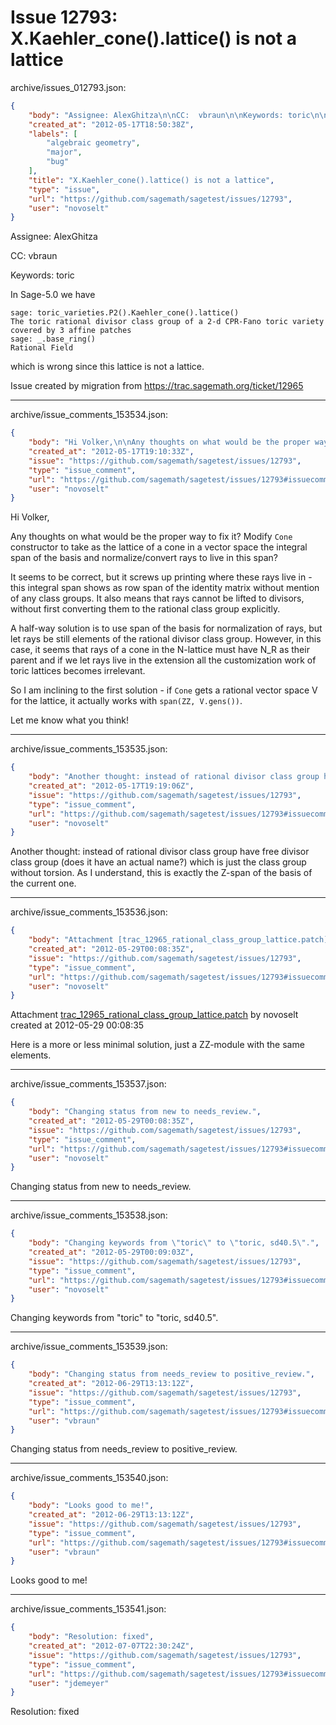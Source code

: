 # Issue 12793: X.Kaehler_cone().lattice() is not a lattice

archive/issues_012793.json:
```json
{
    "body": "Assignee: AlexGhitza\n\nCC:  vbraun\n\nKeywords: toric\n\nIn Sage-5.0 we have\n\n```\nsage: toric_varieties.P2().Kaehler_cone().lattice()\nThe toric rational divisor class group of a 2-d CPR-Fano toric variety covered by 3 affine patches\nsage: _.base_ring()\nRational Field\n```\n\nwhich is wrong since this lattice is not a lattice.\n\nIssue created by migration from https://trac.sagemath.org/ticket/12965\n\n",
    "created_at": "2012-05-17T18:50:38Z",
    "labels": [
        "algebraic geometry",
        "major",
        "bug"
    ],
    "title": "X.Kaehler_cone().lattice() is not a lattice",
    "type": "issue",
    "url": "https://github.com/sagemath/sagetest/issues/12793",
    "user": "novoselt"
}
```
Assignee: AlexGhitza

CC:  vbraun

Keywords: toric

In Sage-5.0 we have

```
sage: toric_varieties.P2().Kaehler_cone().lattice()
The toric rational divisor class group of a 2-d CPR-Fano toric variety covered by 3 affine patches
sage: _.base_ring()
Rational Field
```

which is wrong since this lattice is not a lattice.

Issue created by migration from https://trac.sagemath.org/ticket/12965





---

archive/issue_comments_153534.json:
```json
{
    "body": "Hi Volker,\n\nAny thoughts on what would be the proper way to fix it? Modify `Cone` constructor to take as the lattice of a cone in a vector space the integral span of the basis and normalize/convert rays to live in this span?\n\nIt seems to be correct, but it screws up printing where these rays live in - this integral span shows as row span of the identity matrix without mention of any class groups. It also means that rays cannot be lifted to divisors, without first converting them to the rational class group explicitly.\n\nA half-way solution is to use span of the basis for normalization of rays, but let rays be still elements of the rational divisor class group. However, in this case, it seems that rays of a cone in the N-lattice must have N_R as their parent and if we let rays live in the extension all the customization work of toric lattices becomes irrelevant.\n\nSo I am inclining to the first solution - if `Cone` gets a rational vector space V for the lattice, it actually works with `span(ZZ, V.gens())`.\n\nLet me know what you think!",
    "created_at": "2012-05-17T19:10:33Z",
    "issue": "https://github.com/sagemath/sagetest/issues/12793",
    "type": "issue_comment",
    "url": "https://github.com/sagemath/sagetest/issues/12793#issuecomment-153534",
    "user": "novoselt"
}
```

Hi Volker,

Any thoughts on what would be the proper way to fix it? Modify `Cone` constructor to take as the lattice of a cone in a vector space the integral span of the basis and normalize/convert rays to live in this span?

It seems to be correct, but it screws up printing where these rays live in - this integral span shows as row span of the identity matrix without mention of any class groups. It also means that rays cannot be lifted to divisors, without first converting them to the rational class group explicitly.

A half-way solution is to use span of the basis for normalization of rays, but let rays be still elements of the rational divisor class group. However, in this case, it seems that rays of a cone in the N-lattice must have N_R as their parent and if we let rays live in the extension all the customization work of toric lattices becomes irrelevant.

So I am inclining to the first solution - if `Cone` gets a rational vector space V for the lattice, it actually works with `span(ZZ, V.gens())`.

Let me know what you think!



---

archive/issue_comments_153535.json:
```json
{
    "body": "Another thought: instead of rational divisor class group have free divisor class group (does it have an actual name?) which is just the class group without torsion. As I understand, this is exactly the Z-span of the basis of the current one.",
    "created_at": "2012-05-17T19:19:06Z",
    "issue": "https://github.com/sagemath/sagetest/issues/12793",
    "type": "issue_comment",
    "url": "https://github.com/sagemath/sagetest/issues/12793#issuecomment-153535",
    "user": "novoselt"
}
```

Another thought: instead of rational divisor class group have free divisor class group (does it have an actual name?) which is just the class group without torsion. As I understand, this is exactly the Z-span of the basis of the current one.



---

archive/issue_comments_153536.json:
```json
{
    "body": "Attachment [trac_12965_rational_class_group_lattice.patch](tarball://root/attachments/some-uuid/ticket12965/trac_12965_rational_class_group_lattice.patch) by novoselt created at 2012-05-29 00:08:35\n\nHere is a more or less minimal solution, just a ZZ-module with the same elements.",
    "created_at": "2012-05-29T00:08:35Z",
    "issue": "https://github.com/sagemath/sagetest/issues/12793",
    "type": "issue_comment",
    "url": "https://github.com/sagemath/sagetest/issues/12793#issuecomment-153536",
    "user": "novoselt"
}
```

Attachment [trac_12965_rational_class_group_lattice.patch](tarball://root/attachments/some-uuid/ticket12965/trac_12965_rational_class_group_lattice.patch) by novoselt created at 2012-05-29 00:08:35

Here is a more or less minimal solution, just a ZZ-module with the same elements.



---

archive/issue_comments_153537.json:
```json
{
    "body": "Changing status from new to needs_review.",
    "created_at": "2012-05-29T00:08:35Z",
    "issue": "https://github.com/sagemath/sagetest/issues/12793",
    "type": "issue_comment",
    "url": "https://github.com/sagemath/sagetest/issues/12793#issuecomment-153537",
    "user": "novoselt"
}
```

Changing status from new to needs_review.



---

archive/issue_comments_153538.json:
```json
{
    "body": "Changing keywords from \"toric\" to \"toric, sd40.5\".",
    "created_at": "2012-05-29T00:09:03Z",
    "issue": "https://github.com/sagemath/sagetest/issues/12793",
    "type": "issue_comment",
    "url": "https://github.com/sagemath/sagetest/issues/12793#issuecomment-153538",
    "user": "novoselt"
}
```

Changing keywords from "toric" to "toric, sd40.5".



---

archive/issue_comments_153539.json:
```json
{
    "body": "Changing status from needs_review to positive_review.",
    "created_at": "2012-06-29T13:13:12Z",
    "issue": "https://github.com/sagemath/sagetest/issues/12793",
    "type": "issue_comment",
    "url": "https://github.com/sagemath/sagetest/issues/12793#issuecomment-153539",
    "user": "vbraun"
}
```

Changing status from needs_review to positive_review.



---

archive/issue_comments_153540.json:
```json
{
    "body": "Looks good to me!",
    "created_at": "2012-06-29T13:13:12Z",
    "issue": "https://github.com/sagemath/sagetest/issues/12793",
    "type": "issue_comment",
    "url": "https://github.com/sagemath/sagetest/issues/12793#issuecomment-153540",
    "user": "vbraun"
}
```

Looks good to me!



---

archive/issue_comments_153541.json:
```json
{
    "body": "Resolution: fixed",
    "created_at": "2012-07-07T22:30:24Z",
    "issue": "https://github.com/sagemath/sagetest/issues/12793",
    "type": "issue_comment",
    "url": "https://github.com/sagemath/sagetest/issues/12793#issuecomment-153541",
    "user": "jdemeyer"
}
```

Resolution: fixed
